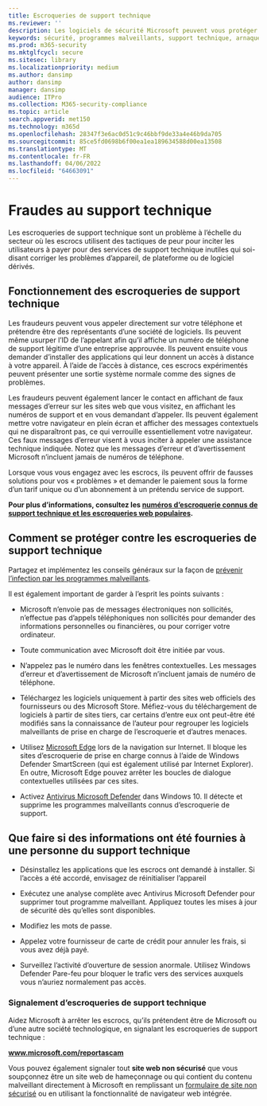 ```yaml
---
title: Escroqueries de support technique
ms.reviewer: ''
description: Les logiciels de sécurité Microsoft peuvent vous protéger contre les escroqueries de support technique qui prétend rechercher des programmes malveillants ou des virus, puis vous montre de fausses détections et avertissements.
keywords: sécurité, programmes malveillants, support technique, arnaque, protection, astuce, usurpation, faux, messages d’erreur, rapport, logiciel de sécurité non autorisés, faux, antivirus, logiciel faux, non autorisés, menaces, frais de suppression, frais de suppression, mise à niveau, payer pour la suppression, installer la version complète, essai, beaucoup de menaces, scanneur, analyse, propre, ordinateur, sécurité, programme, xp sécurité à la maison, faux Microsoft, activer, activer l’analyse, activer antivirus, avertissements, fenêtres contextuelles, avertissements de sécurité, sécurité pop-ups techniques de support escroqueries,  fausse notification d’erreur Microsoft, fausse alerte de virus, expiration de produit faux, activation de faux Windows, pages web d’escroquerie, numéros de téléphone d’escroquerie, numéros de téléphone, MMPC, WDSI, Centre de protection Microsoft contre les programmes malveillants, numéros d’escroquerie de support technique
ms.prod: m365-security
ms.mktglfcycl: secure
ms.sitesec: library
ms.localizationpriority: medium
ms.author: dansimp
author: dansimp
manager: dansimp
audience: ITPro
ms.collection: M365-security-compliance
ms.topic: article
search.appverid: met150
ms.technology: m365d
ms.openlocfilehash: 28347f3e6ac0d51c9c46bbf9de33a4e46b9da705
ms.sourcegitcommit: 85ce5fd0698b6f00ea1ea189634588d00ea13508
ms.translationtype: MT
ms.contentlocale: fr-FR
ms.lasthandoff: 04/06/2022
ms.locfileid: "64663091"
---
```

# <a name="tech-support-scams"></a>Fraudes au support technique

Les escroqueries de support technique sont un problème à l’échelle du secteur où les escrocs utilisent des tactiques de peur pour inciter les utilisateurs à payer pour des services de support technique inutiles qui soi-disant corriger les problèmes d’appareil, de plateforme ou de logiciel dérivés.

## <a name="how-tech-support-scams-work"></a>Fonctionnement des escroqueries de support technique

Les fraudeurs peuvent vous appeler directement sur votre téléphone et prétendre être des représentants d’une société de logiciels. Ils peuvent même usurper l’ID de l’appelant afin qu’il affiche un numéro de téléphone de support légitime d’une entreprise approuvée. Ils peuvent ensuite vous demander d’installer des applications qui leur donnent un accès à distance à votre appareil. À l’aide de l’accès à distance, ces escrocs expérimentés peuvent présenter une sortie système normale comme des signes de problèmes.

Les fraudeurs peuvent également lancer le contact en affichant de faux messages d’erreur sur les sites web que vous visitez, en affichant les numéros de support et en vous demandant d’appeler. Ils peuvent également mettre votre navigateur en plein écran et afficher des messages contextuels qui ne disparaîtront pas, ce qui verrouille essentiellement votre navigateur. Ces faux messages d’erreur visent à vous inciter à appeler une assistance technique indiquée. Notez que les messages d’erreur et d’avertissement Microsoft n’incluent jamais de numéros de téléphone.

Lorsque vous vous engagez avec les escrocs, ils peuvent offrir de fausses solutions pour vos « problèmes » et demander le paiement sous la forme d’un tarif unique ou d’un abonnement à un prétendu service de support.

**Pour plus d’informations, consultez les [numéros d’escroquerie connus de support technique et les escroqueries web populaires](https://support.microsoft.com/help/4013405/windows-protect-from-tech-support-scams).**

## <a name="how-to-protect-against-tech-support-scams"></a>Comment se protéger contre les escroqueries de support technique

Partagez et implémentez les conseils généraux sur la façon de [prévenir l’infection par les programmes malveillants](prevent-malware-infection.md).

Il est également important de garder à l’esprit les points suivants :

* Microsoft n’envoie pas de messages électroniques non sollicités, n’effectue pas d’appels téléphoniques non sollicités pour demander des informations personnelles ou financières, ou pour corriger votre ordinateur.

* Toute communication avec Microsoft doit être initiée par vous.

* N’appelez pas le numéro dans les fenêtres contextuelles. Les messages d’erreur et d’avertissement de Microsoft n’incluent jamais de numéro de téléphone.

* Téléchargez les logiciels uniquement à partir des sites web officiels des fournisseurs ou des Microsoft Store. Méfiez-vous du téléchargement de logiciels à partir de sites tiers, car certains d’entre eux ont peut-être été modifiés sans la connaissance de l’auteur pour regrouper les logiciels malveillants de prise en charge de l’escroquerie et d’autres menaces.

* Utilisez [Microsoft Edge](https://www.microsoft.com/windows/microsoft-edge) lors de la navigation sur Internet. Il bloque les sites d’escroquerie de prise en charge connus à l’aide de Windows Defender SmartScreen (qui est également utilisé par Internet Explorer). En outre, Microsoft Edge pouvez arrêter les boucles de dialogue contextuelles utilisées par ces sites.

* Activez [Antivirus Microsoft Defender](/microsoft-365/security/defender-endpoint/microsoft-defender-antivirus-in-windows-10) dans Windows 10. Il détecte et supprime les programmes malveillants connus d’escroquerie de support.

## <a name="what-to-do-if-information-has-been-given-to-a-tech-support-person"></a>Que faire si des informations ont été fournies à une personne du support technique

* Désinstallez les applications que les escrocs ont demandé à installer. Si l’accès a été accordé, envisagez de réinitialiser l’appareil

* Exécutez une analyse complète avec Antivirus Microsoft Defender pour supprimer tout programme malveillant. Appliquez toutes les mises à jour de sécurité dès qu’elles sont disponibles.

* Modifiez les mots de passe.

* Appelez votre fournisseur de carte de crédit pour annuler les frais, si vous avez déjà payé.

* Surveillez l’activité d’ouverture de session anormale. Utilisez Windows Defender Pare-feu pour bloquer le trafic vers des services auxquels vous n’auriez normalement pas accès.

### <a name="reporting-tech-support-scams"></a>Signalement d’escroqueries de support technique

Aidez Microsoft à arrêter les escrocs, qu’ils prétendent être de Microsoft ou d’une autre société technologique, en signalant les escroqueries de support technique :

<b>www.microsoft.com/reportascam</b>

Vous pouvez également signaler tout **site web non sécurisé** que vous soupçonnez être un site web de hameçonnage ou qui contient du contenu malveillant directement à Microsoft en remplissant un [formulaire de site non sécurisé](https://www.microsoft.com/wdsi/support/report-unsafe-site) ou en utilisant la fonctionnalité de navigateur web intégrée.